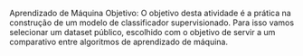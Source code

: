 Aprendizado de Máquina
Objetivo:
O objetivo desta atividade é a prática na construção de um modelo de classificador supervisionado.
Para isso vamos selecionar um dataset público, escolhido com o objetivo de servir a um comparativo entre
algoritmos de aprendizado de máquina. 
